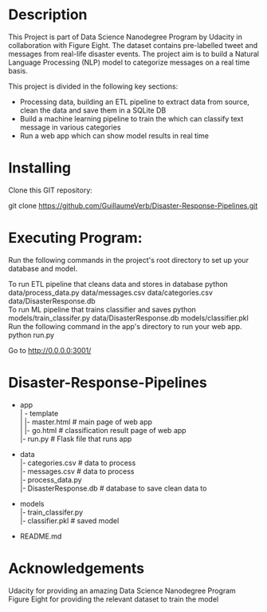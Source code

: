 
# Description
This Project is part of Data Science Nanodegree Program by Udacity in collaboration with Figure Eight. The dataset contains pre-labelled tweet and messages from real-life disaster events. The project aim is to build a Natural Language Processing (NLP) model to categorize messages on a real time basis.</br>

This project is divided in the following key sections:</br>

  - Processing data, building an ETL pipeline to extract data from source, clean the data and save them in a SQLite DB</br>
  - Build a machine learning pipeline to train the which can classify text message in various categories</br>
  - Run a web app which can show model results in real time</br>

# Installing

Clone this GIT repository: </br>

git clone https://github.com/GuillaumeVerb/Disaster-Response-Pipelines.git

# Executing Program:
Run the following commands in the project's root directory to set up your database and model.</br>

To run ETL pipeline that cleans data and stores in database python data/process_data.py data/messages.csv data/categories.csv data/DisasterResponse.db</br>
To run ML pipeline that trains classifier and saves python models/train_classifer.py data/DisasterResponse.db models/classifier.pkl</br>
Run the following command in the app's directory to run your web app. python run.py</br>

Go to http://0.0.0.0:3001/


# Disaster-Response-Pipelines


- app </br>
| - template</br>
| |- master.html  # main page of web app</br>
| |- go.html  # classification result page of web app</br>
|- run.py  # Flask file that runs app</br>

- data</br>
|- categories.csv  # data to process </br>
|- messages.csv  # data to process</br>
|- process_data.py</br>
|- DisasterResponse.db   # database to save clean data to</br>

- models</br>
|- train_classifer.py</br>
|- classifier.pkl  # saved model </br>

- README.md


# Acknowledgements
Udacity for providing an amazing Data Science Nanodegree Program</br>
Figure Eight for providing the relevant dataset to train the model</br>

